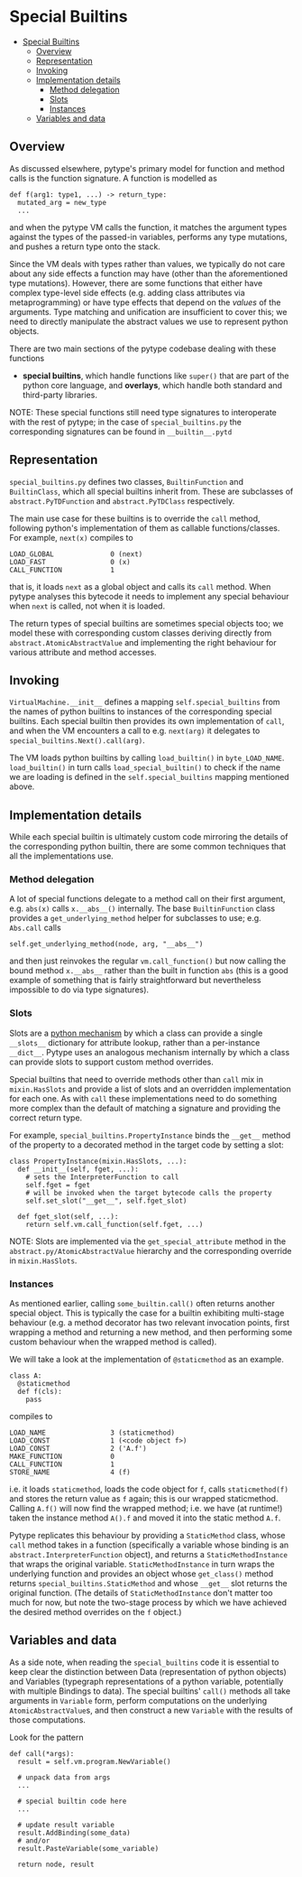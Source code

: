 # Special Builtins

<!--*
freshness: { owner: 'mdemello' reviewed: '2020-09-18' }
*-->

<!--ts-->
   * [Special Builtins](#special-builtins)
      * [Overview](#overview)
      * [Representation](#representation)
      * [Invoking](#invoking)
      * [Implementation details](#implementation-details)
         * [Method delegation](#method-delegation)
         * [Slots](#slots)
         * [Instances](#instances)
      * [Variables and data](#variables-and-data)

<!-- Added by: mdemello, at: 2020-09-21T13:57-07:00 -->

<!--te-->

## Overview

As discussed elsewhere, pytype's primary model for function and method calls is
the function signature. A function is modelled as

```
def f(arg1: type1, ...) -> return_type:
  mutated_arg = new_type
  ...
```

and when the pytype VM calls the function, it matches the argument types against
the types of the passed-in variables, performs any type mutations, and pushes a
return type onto the stack.

Since the VM deals with types rather than values, we typically do not care
about any side effects a function may have (other than the aforementioned type
mutations). However, there are some functions that either have complex
type-level side effects (e.g. adding class attributes via metaprogramming) or
have type effects that depend on the *values* of the arguments. Type matching
and unification are insufficient to cover this; we need to directly manipulate
the abstract values we use to represent python objects.

There are two main sections of the pytype codebase dealing with these functions
- **special builtins**, which handle functions like `super()` that are part of
the python core language, and **overlays**, which handle both standard and
third-party libraries.

NOTE: These special functions still need type signatures to interoperate with
the rest of pytype; in the case of `special_builtins.py` the corresponding
signatures can be found in `__builtin__.pytd`

## Representation

`special_builtins.py` defines two classes, `BuiltinFunction` and `BuiltinClass`,
which all special builtins inherit from. These are subclasses of
`abstract.PyTDFunction` and `abstract.PyTDClass` respectively.

The main use case for these builtins is to override the `call` method, following
python's implementation of them as callable functions/classes. For example,
`next(x)` compiles to

```
LOAD_GLOBAL              0 (next)
LOAD_FAST                0 (x)
CALL_FUNCTION            1
```

that is, it loads `next` as a global object and calls its `call` method. When
pytype analyses this bytecode it needs to implement any special behaviour when
`next` is called, not when it is loaded.

The return types of special builtins are sometimes special objects too; we model
these with corresponding custom classes deriving directly from
`abstract.AtomicAbstractValue` and implementing the right behaviour for various
attribute and method accesses.

## Invoking

`VirtualMachine.__init__` defines a mapping `self.special_builtins` from the
names of python builtins to instances of the corresponding special builtins.
Each special builtin then provides its own implementation of `call`, and when
the VM encounters a call to e.g. `next(arg)` it delegates to
`special_builtins.Next().call(arg)`.

The VM loads python builtins by calling `load_builtin()` in `byte_LOAD_NAME`.
`load_builtin()` in turn calls `load_special_builtin()` to check if the name we
are loading is defined in the `self.special_builtins` mapping mentioned above.

## Implementation details

While each special builtin is ultimately custom code mirroring the details of
the corresponding python builtin, there are some common techniques that all the
implementations use.

### Method delegation

A lot of special functions delegate to a method call on their first argument,
e.g. `abs(x)` calls `x.__abs__()` internally. The base `BuiltinFunction` class
provides a `get_underlying_method` helper for subclasses to use; e.g. `Abs.call`
calls

```
self.get_underlying_method(node, arg, "__abs__")
```

and then just reinvokes the regular `vm.call_function()` but now calling the
bound method `x.__abs__` rather than the built in function `abs` (this is a good
example of something that is fairly straightforward but nevertheless impossible
to do via type signatures).

### Slots

Slots are a [python
mechanism](https://docs.python.org/3/reference/datamodel.html#slots) by which a
class can provide a single `__slots__` dictionary for attribute lookup, rather
than a per-instance `__dict__`. Pytype uses an analogous mechanism internally by
which a class can provide slots to support custom method overrides.

Special builtins that need to override methods other than `call` mix in
`mixin.HasSlots` and provide a list of slots and an overridden implementation
for each one. As with `call` these implementations need to do something more
complex than the default of matching a signature and providing the correct
return type.

For example, `special_builtins.PropertyInstance` binds the `__get__` method of
the property to a decorated method in the target code by setting a slot:

```
class PropertyInstance(mixin.HasSlots, ...):
  def __init__(self, fget, ...):
    # sets the InterpreterFunction to call
    self.fget = fget
    # will be invoked when the target bytecode calls the property
    self.set_slot("__get__", self.fget_slot)

  def fget_slot(self, ...):
    return self.vm.call_function(self.fget, ...)
```

NOTE: Slots are implemented via the `get_special_attribute` method in
the `abstract.py/AtomicAbstractValue` hierarchy and the corresponding override
in `mixin.HasSlots`.

### Instances

As mentioned earlier, calling `some_builtin.call()` often returns another
special object. This is typically the case for a builtin exhibiting multi-stage
behaviour (e.g. a method decorator has two relevant invocation points, first
wrapping a method and returning a new method, and then performing some custom
behaviour when the wrapped method is called).

We will take a look at the implementation of `@staticmethod` as an example.

```
class A:
  @staticmethod
  def f(cls):
    pass
```

compiles to

```
LOAD_NAME                3 (staticmethod)
LOAD_CONST               1 (<code object f>)
LOAD_CONST               2 ('A.f')
MAKE_FUNCTION            0
CALL_FUNCTION            1
STORE_NAME               4 (f)
```

i.e. it loads `staticmethod`, loads the code object for `f`, calls
`staticmethod(f)` and stores the return value as `f` again; this is our wrapped
staticmethod. Calling `A.f()` will now find the wrapped method; i.e. we have (at
runtime!) taken the instance method `A().f` and moved it into the static method
`A.f`.

Pytype replicates this behaviour by providing a `StaticMethod` class, whose
`call` method takes in a function (specifically a variable whose binding is an
`abstract.InterpreterFunction` object), and returns a `StaticMethodInstance`
that wraps the original variable. `StaticMethodInstance` in turn wraps the
underlying function and provides an object whose `get_class()` method returns
`special_builtins.StaticMethod` and whose `__get__` slot returns the original
function. (The details of `StaticMethodInstance` don't matter too much for now,
but note the two-stage process by which we have achieved the desired method
overrides on the `f` object.)

## Variables and data

As a side note, when reading the `special_builtins` code it is essential to keep
clear the distinction between Data (representation of python objects) and
Variables (typegraph representations of a python variable, potentially with
multiple Bindings to data). The special builtins' `call()` methods all take
arguments in `Variable` form, perform computations on the underlying
`AtomicAbstractValue`s, and then construct a new `Variable` with the results of
those computations.

Look for the pattern

```
def call(*args):
  result = self.vm.program.NewVariable()

  # unpack data from args
  ...

  # special builtin code here
  ...

  # update result variable
  result.AddBinding(some_data)
  # and/or
  result.PasteVariable(some_variable)

  return node, result
```
